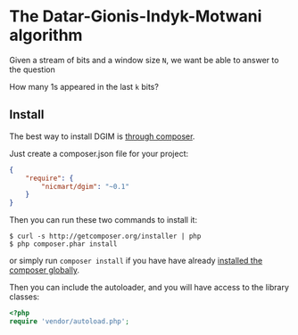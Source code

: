 # The Datar-Gionis-Indyk-Motwani algorithm
Given a stream of bits and a window size `N`, we want be able to answer to the question

How many 1s appeared in the last `k` bits? 


## Install

The best way to install DGIM is [through composer](http://getcomposer.org).

Just create a composer.json file for your project:

```JSON
{
    "require": {
        "nicmart/dgim": "~0.1"
    }
}
```

Then you can run these two commands to install it:

    $ curl -s http://getcomposer.org/installer | php
    $ php composer.phar install

or simply run `composer install` if you have have already [installed the composer globally](http://getcomposer.org/doc/00-intro.md#globally).

Then you can include the autoloader, and you will have access to the library classes:

```php
<?php
require 'vendor/autoload.php';
```